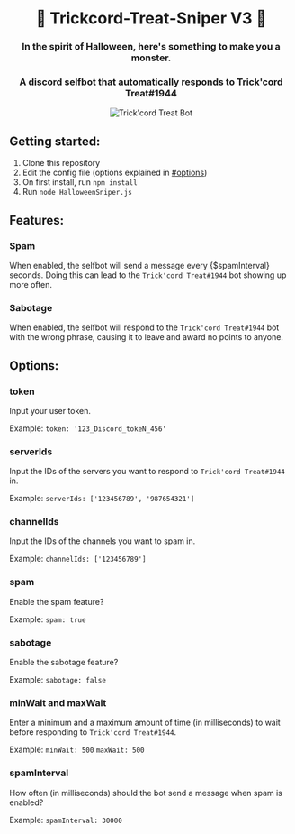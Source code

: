 <h1 align="center">🎃 Trickcord-Treat-Sniper V3 🎃</h1>
<h3 align="center">In the spirit of Halloween, here's something to make you a monster.</h3>

<h3 align="center">A discord selfbot that automatically responds to Trick'cord Treat#1944</h3>

<p align="center">
  <img src="https://miro.medium.com/max/700/1*znYs3T_o7yLyBwY4rPHSvQ.png" alt="Trick'cord Treat Bot"/>
</p>

## Getting started:
1. Clone this repository
2. Edit the config file (options explained in [#options](#options))
3. On first install, run `npm install`
4. Run `node HalloweenSniper.js`

## Features:

### Spam

When enabled, the selfbot will send a message every {$spamInterval} seconds. Doing this can lead to the `Trick'cord Treat#1944` bot showing up more often.

### Sabotage

When enabled, the selfbot will respond to the `Trick'cord Treat#1944` bot with the wrong phrase, causing it to leave and award no points to anyone.

## Options:

### token
Input your user token.

Example: `token: '123_Discord_tokeN_456'`

### serverIds
Input the IDs of the servers you want to respond to `Trick'cord Treat#1944` in.

Example: `serverIds: ['123456789', '987654321']`

### channelIds
Input the IDs of the channels you want to spam in.

Example: `channelIds: ['123456789']`

### spam
Enable the spam feature?

Example: `spam: true`

### sabotage
Enable the sabotage feature?

Example: `sabotage: false`

### minWait and maxWait
Enter a minimum and a maximum amount of time (in milliseconds) to wait before responding to `Trick'cord Treat#1944`.

Example: `minWait: 500` `maxWait: 500`

### spamInterval
How often (in milliseconds) should the bot send a message when spam is enabled?

Example: `spamInterval: 30000`
